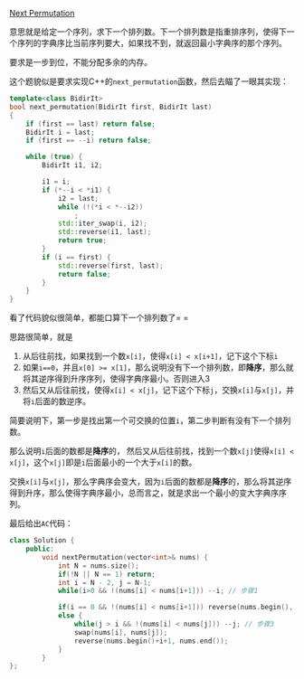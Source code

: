 [Next Permutation](https://leetcode.com/problems/next-permutation/)

意思就是给定一个序列，求下一个排列数。下一个排列数是指重排序列，使得下一个序列的字典序比当前序列要大，如果找不到，就返回最小字典序的那个序列。

要求是一步到位，不能分配多余的内存。

这个题貌似是要求实现C++的`next_permutation`函数，然后去瞄了一眼其实现：

```cpp
template<class BidirIt>
bool next_permutation(BidirIt first, BidirIt last)
{
    if (first == last) return false;
    BidirIt i = last;
    if (first == --i) return false;

    while (true) {
        BidirIt i1, i2;

        i1 = i;
        if (*--i < *i1) {
            i2 = last;
            while (!(*i < *--i2))
                ;
            std::iter_swap(i, i2);
            std::reverse(i1, last);
            return true;
        }
        if (i == first) {
            std::reverse(first, last);
            return false;
        }
    }
}
```

看了代码貌似很简单，都能口算下一个排列数了= =

思路很简单，就是

1. 从后往前找，如果找到一个数`x[i]`，使得`x[i] < x[i+1]`，记下这个下标`i`
2. 如果`i==0`，并且`x[0] >= x[1]`，那么说明没有下一个排列数，即**降序**，那么就将其逆序得到升序序列，使得字典序最小。否则进入3
3. 然后又从后往前找，使得`x[i] < x[j]`，记下这个下标`j`，交换`x[i]`与`x[j]`，并将`i`后面的数逆序。

简要说明下，第一步是找出第一个可交换的位置`i`，第二步判断有没有下一个排列数。

那么说明`i`后面的数都是**降序**的， 然后又从后往前找，找到一个数`x[j]`使得`x[i] < x[j]`，这个`x[j]`即是`i`后面最小的一个大于`x[i]`的数。

交换`x[i]`与`x[j]`，那么字典序会变大，因为`i`后面的数都是**降序**的，那么将其逆序得到升序，那么使得字典序最小，总而言之，就是求出一个最小的变大字典序序列。

最后给出`AC`代码：

```cpp
class Solution {
	public:
		void nextPermutation(vector<int>& nums) {
			int N = nums.size();
			if(!N || N == 1) return;
			int i = N - 2, j = N-1;
			while(i>0 && !(nums[i] < nums[i+1])) --i; // 步骤1

			if(i == 0 && !(nums[i] < nums[i+1])) reverse(nums.begin(), nums.end()); // 步骤2
			else {
				while(j > i && !(nums[i] < nums[j])) --j; // 步骤3
				swap(nums[i], nums[j]);
				reverse(nums.begin()+i+1, nums.end());
			}
		}
};
```
